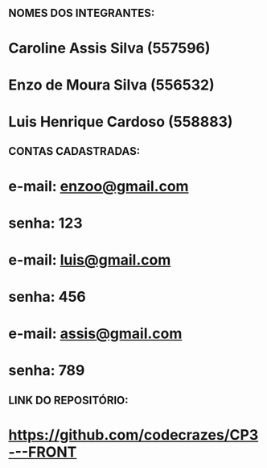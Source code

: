## NOMES DOS INTEGRANTES:

# Caroline Assis Silva (557596)
# Enzo de Moura Silva (556532)
# Luis Henrique Cardoso (558883)

## CONTAS CADASTRADAS:

# e-mail: enzoo@gmail.com
# senha: 123

# e-mail: luis@gmail.com
# senha: 456

# e-mail: assis@gmail.com
# senha: 789

## LINK DO REPOSITÓRIO:

# https://github.com/codecrazes/CP3---FRONT
